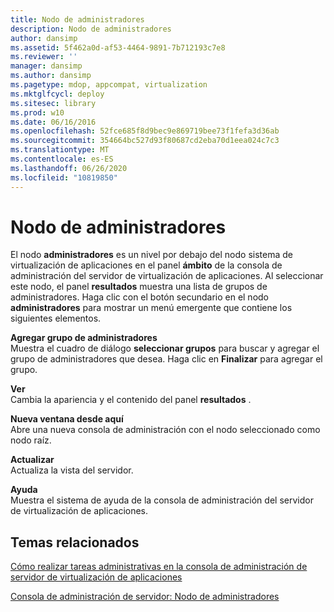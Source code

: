 ```yaml
---
title: Nodo de administradores
description: Nodo de administradores
author: dansimp
ms.assetid: 5f462a0d-af53-4464-9891-7b712193c7e8
ms.reviewer: ''
manager: dansimp
ms.author: dansimp
ms.pagetype: mdop, appcompat, virtualization
ms.mktglfcycl: deploy
ms.sitesec: library
ms.prod: w10
ms.date: 06/16/2016
ms.openlocfilehash: 52fce685f8d9bec9e869719bee73f1fefa3d36ab
ms.sourcegitcommit: 354664bc527d93f80687cd2eba70d1eea024c7c3
ms.translationtype: MT
ms.contentlocale: es-ES
ms.lasthandoff: 06/26/2020
ms.locfileid: "10819850"
---
```

# Nodo de administradores


El nodo **administradores** es un nivel por debajo del nodo sistema de virtualización de aplicaciones en el panel **ámbito** de la consola de administración del servidor de virtualización de aplicaciones. Al seleccionar este nodo, el panel **resultados** muestra una lista de grupos de administradores. Haga clic con el botón secundario en el nodo **administradores** para mostrar un menú emergente que contiene los siguientes elementos.

<a href="" id="add-administrator-group"></a>**Agregar grupo de administradores**  
Muestra el cuadro de diálogo **seleccionar grupos** para buscar y agregar el grupo de administradores que desea. Haga clic en **Finalizar** para agregar el grupo.

<a href="" id="view"></a>**Ver**  
Cambia la apariencia y el contenido del panel **resultados** .

<a href="" id="new-window-from-here"></a>**Nueva ventana desde aquí**  
Abre una nueva consola de administración con el nodo seleccionado como nodo raíz.

<a href="" id="refresh"></a>**Actualizar**  
Actualiza la vista del servidor.

<a href="" id="help"></a>**Ayuda**  
Muestra el sistema de ayuda de la consola de administración del servidor de virtualización de aplicaciones.

## Temas relacionados


[Cómo realizar tareas administrativas en la consola de administración de servidor de virtualización de aplicaciones](how-to-perform-administrative-tasks-in-the-application-virtualization-server-management-console.md)

[Consola de administración de servidor: Nodo de administradores](server-management-console-administrators-node.md)

 

 





